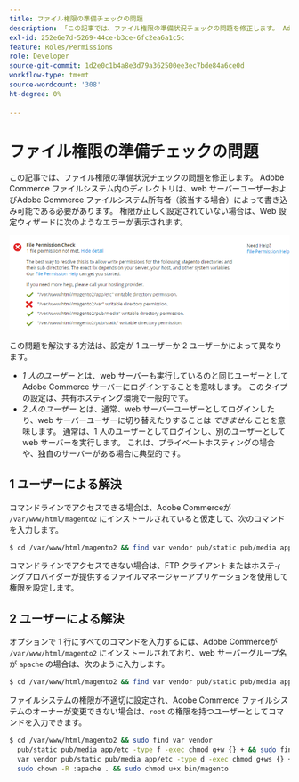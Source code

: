 ```yaml
---
title: ファイル権限の準備チェックの問題
description: 「この記事では、ファイル権限の準備状況チェックの問題を修正します。 Adobe Commerce ファイルシステム内のディレクトリは、web サーバーユーザーおよびAdobe Commerce ファイルシステム所有者（該当する場合）によって書き込み可能である必要があります。 権限が正しく設定されていない場合は、次のようなエラーが Web セットアップウィザードに表示されます。'
exl-id: 252e6e7d-5269-44ce-b3ce-6fc2ea6a1c5c
feature: Roles/Permissions
role: Developer
source-git-commit: 1d2e0c1b4a8e3d79a362500ee3ec7bde84a6ce0d
workflow-type: tm+mt
source-wordcount: '308'
ht-degree: 0%

---
```


# ファイル権限の準備チェックの問題

この記事では、ファイル権限の準備状況チェックの問題を修正します。 Adobe Commerce ファイルシステム内のディレクトリは、web サーバーユーザーおよびAdobe Commerce ファイルシステム所有者（該当する場合）によって書き込み可能である必要があります。 権限が正しく設定されていない場合は、Web 設定ウィザードに次のようなエラーが表示されます。

![install_rc_file-perms.png](assets/install_rc_file-perms.png)

この問題を解決する方法は、設定が 1 ユーザーか 2 ユーザーかによって異なります。

* *1 人のユーザー* とは、web サーバーも実行しているのと同じユーザーとしてAdobe Commerce サーバーにログインすることを意味します。 このタイプの設定は、共有ホスティング環境で一般的です。
* *2 人のユーザー* とは、通常、web サーバーユーザーとしてログインしたり、web サーバーユーザーに切り替えたりすることは *できません* ことを意味します。 通常は、1 人のユーザーとしてログインし、別のユーザーとして web サーバーを実行します。 これは、プライベートホスティングの場合や、独自のサーバーがある場合に典型的です。

## 1 ユーザーによる解決

コマンドラインでアクセスできる場合は、Adobe Commerceが `/var/www/html/magento2` にインストールされていると仮定して、次のコマンドを入力します。

```bash
$ cd /var/www/html/magento2 && find var vendor pub/static pub/media app/etc -type f -exec chmod g+w {} + && find var vendor pub/static pub/media app/etc -type d -exec chmod g+w {} + && chmod u+x bin/magento
```

コマンドラインでアクセスできない場合は、FTP クライアントまたはホスティングプロバイダーが提供するファイルマネージャーアプリケーションを使用して権限を設定します。

## 2 ユーザーによる解決

オプションで 1 行にすべてのコマンドを入力するには、Adobe Commerceが `/var/www/html/magento2` にインストールされており、web サーバーグループ名が `apache` の場合は、次のように入力します。

```bash
$ cd /var/www/html/magento2 && find var vendor pub/static pub/media app/etc -type f -exec chmod g+w {} + && find var vendor pub/static pub/media app/etc -type d -exec chmod g+ws {} + && chown -R :apache . && chmod u+x bin/magento
```

ファイルシステムの権限が不適切に設定され、Adobe Commerce ファイルシステムのオーナーが変更できない場合は、`root` の権限を持つユーザーとしてコマンドを入力できます。

```bash
$ cd /var/www/html/magento2 && sudo find var vendor
  pub/static pub/media app/etc -type f -exec chmod g+w {} + && sudo find
  var vendor pub/static pub/media app/etc -type d -exec chmod g+ws {} + &&
  sudo chown -R :apache . && sudo chmod u+x bin/magento
```

